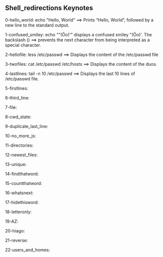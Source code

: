 ## Shell_redirections Keynotes

0-hello_world: echo "Hello, World" ==> Prints “Hello, World”, followed by a new line to the standard output.

1-confused_smiley: echo "\"(Ôo)'" displays a confused smiley "(Ôo)'. The backslash (\) ==> prevents the next character from being interpreted as a special character.

2-hellofile: less /etc/passwd ==> Displays the content of the /etc/passwd file

3-twofiles: cat /etc/passwd /etc/hosts ==> Displays the content of the duos.

4-lastlines: tail -n 10 /etc/passwd ==> Displays the last 10 lines of /etc/passwd file.

5-firstlines:

6-third_line:

7-file:

8-cwd_state:

9-duplicate_last_line:

10-no_more_js:

11-directories:

12-newest_files:

13-unique:

14-findthatword:

15-countthatword:

16-whatsnext:

17-hidethisword:

18-letteronly:

19-AZ:

20-hiago:

21-reverse:

22-users_and_homes:


